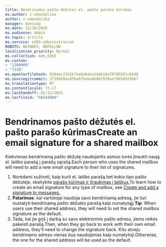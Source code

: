 ```yaml
---
title: Bendrinamos pašto dėžutės el. pašto parašo kūrimas
ms.author: v-smandalika
author: v-smandalika
manager: dansimp
ms.date: 12/18/2020
ms.audience: Admin
ms.topic: article
ms.service: o365-administration
ROBOTS: NOINDEX, NOFOLLOW
localization_priority: Normal
ms.collection: Adm_O365
ms.custom:
- "1200009"
- "7310"
ms.openlocfilehash: b584ac2351b7ea6e0abe14db18af8785591cb5d6
ms.sourcegitcommit: 2f39850ac0fba9fbeba9b8b7939ae79b505d3b67
ms.translationtype: MT
ms.contentlocale: lt-LT
ms.lasthandoff: 02/12/2021
ms.locfileid: "50243604"
---
```

# <a name="create-an-email-signature-for-a-shared-mailbox"></a><span data-ttu-id="2a122-102">Bendrinamos pašto dėžutės el. pašto parašo kūrimas</span><span class="sxs-lookup"><span data-stu-id="2a122-102">Create an email signature for a shared mailbox</span></span>

<span data-ttu-id="2a122-103">Kiekvienas bendrinamą pašto dėžutę naudojantis asmuo turės įtraukti naują el. laiško parašą į parašų sąrašą.</span><span class="sxs-lookup"><span data-stu-id="2a122-103">Each person who uses the shared mailbox will need to add a new email signature to their list of signatures.</span></span>

1. <span data-ttu-id="2a122-104">Norėdami sužinoti, kaip kurti el. laiško parašą bet kokio tipo pašto dėžutėje, skaitykite [parašo kūrimas ir įtraukimas į laiškus.](https://support.office.com/article/8ee5d4f4-68fd-464a-a1c1-0e1c80bb27f2)</span><span class="sxs-lookup"><span data-stu-id="2a122-104">To learn how to create an email signature for any type of mailbox, see [Create and add a signature to messages.](https://support.office.com/article/8ee5d4f4-68fd-464a-a1c1-0e1c80bb27f2)</span></span>
2. <span data-ttu-id="2a122-105">**Patarimas**: kai vartotojai naudoja savo bendrinamą adresą, jie turi nustatyti bendrinamą pašto dėžutės parašą kaip numatytąjį.</span><span class="sxs-lookup"><span data-stu-id="2a122-105">**Tip**: When users use their shared address, they will need to set the shared mailbox signature as the default.</span></span>
3. <span data-ttu-id="2a122-106">Tada, kai jie grįš į darbą su savo elektroninio pašto adresu, jiems reikės pakeisti parašą.</span><span class="sxs-lookup"><span data-stu-id="2a122-106">Then, when they go back to work with their own email address, they'll need to change the signature back.</span></span> <span data-ttu-id="2a122-107">Kitu atveju bendrinamo adreso vienas bus naudojamas kaip numatytoji.</span><span class="sxs-lookup"><span data-stu-id="2a122-107">Otherwise, the one for the shared address will be used as the default.</span></span>